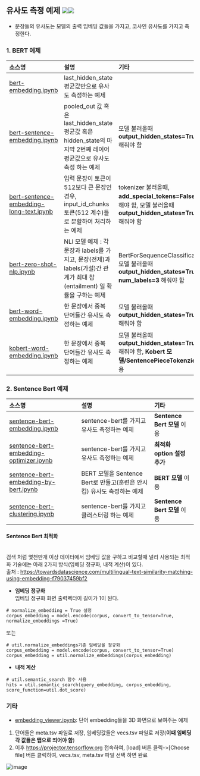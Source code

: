 ## 유사도 측정 예제 <img src="https://img.shields.io/badge/Pytorch-EE4C2C?style=flat-square&logo=Pytorch&logoColor=white"/><img src="https://img.shields.io/badge/Python-3766AB?style=flat-square&logo=Python&logoColor=white"/></a>
- 문장들의 유사도는 모델의 출력 임베딩 값들을 가지고, 코사인 유사도를 가지고 측정한다.

### 1. BERT 예제

|소스명|설명|기타|
|:-----------------|:-----------------------------------------------------------|:---------------------|
|[bert-embedding.ipynb](https://github.com/kobongsoo/BERT/blob/master/embedding_sample/bert-embedding.ipynb)|last_hidden_state 평균값만으로 유사도 측정하는 예제||
|[bert-sentence-embedding.ipynb](https://github.com/kobongsoo/BERT/blob/master/embedding_sample/bert-sentence-embedding.ipynb)|pooled_out 값 혹은 last_hidden_state 평균값 혹은 hidden_state의 마지막 2번째 레이어 평균값으로 유사도 측정 하는 예제|모델 불러올때 **output_hidden_states=True** 해줘야 함|
|[bert-sentence-embedding-long-text.ipynb](https://github.com/kobongsoo/BERT/blob/master/embedding_sample/bert-sentence-embedding-long-text.ipynb)|입력 문장이 토큰이 512보다 큰 문장인 경우, input_id_chunks 토큰(512 계수)들로 분할하여 처리하는 예제|tokenizer 불러올때, **add_special_tokens=False**로 해야 함, 모델 불러올때 **output_hidden_states=True** 해줘야 함|
|[bert-zero-shot-nlp.ipynb](https://github.com/kobongsoo/BERT/blob/master/embedding_sample/bert-zero-shot-nlp.ipynb)|NLI 모델 예제 : 각 문장과 labels를 가지고, 문장(전제)과 labels(가설)간 관계가 최대 참(entailment) 일 확률을 구하는 예제|BertForSequenceClassification 모델 불러올때 **output_hidden_states=True, num_labels=3** 해줘야 함|
|[bert-word-embedding.ipynb](https://github.com/kobongsoo/BERT/blob/master/embedding_sample/bert-word-embedding.ipynb)|한 문장에서 중복 단어들간 유사도 측정하는 예제|모델 불러올때 **output_hidden_states=True** 해줘야 함|
|[kobert-word-embedding.ipynb](https://github.com/kobongsoo/BERT/blob/master/embedding_sample/kobert-word-embedding.ipynb)|한 문장에서 중복 단어들간 유사도 측정하는 예제|모델 불러올때 **output_hidden_states=True** 해줘야 함, **Kobert 모델/SentencePieceTokenzier** 이용|

### 2. Sentence Bert 예제

|소스명|설명|기타|
|:-----------------|:-----------------------------------------------------------|:---------------------|
|[sentence-bert-embedding.ipynb](https://github.com/kobongsoo/BERT/blob/master/embedding_sample/sentence-bert-embedding.ipynb)|sentence-bert를 가지고 유사도 측정하는 예제|**Sentence Bert 모델** 이용|
|[sentence-bert-embedding-optimizer.ipynb](https://github.com/kobongsoo/BERT/blob/master/embedding_sample/sentence-bert-embedding-optimizer.ipynb)|sentence-bert를 가지고 유사도 측정하는 예제|**최적화 option 설정 추가**|
|[sentence-bert-embedding-by-bert.ipynb](https://github.com/kobongsoo/BERT/blob/master/embedding_sample/sentence-bert-embedding-by-bert.ipynb)|BERT 모델을 Sentence Bert로 만들고(훈련은 안시킴) 유사도 측정하는 예제|**BERT 모델** 이용|
|[sentence-bert-clustering.ipynb](https://github.com/kobongsoo/BERT/blob/master/embedding_sample/sentence-bert-clustering.ipynb)|sentence-bert를 가지고 클러스터링 하는 예제|**Sentence Bert 모델** 이용|

#### Sentence Bert 최적화
<br> 검색 처럼 몇천만개 이상 데이터에서 임베딩 값을 구하고 비교할때 널리 사용되는 최적화 기술에는 아래 2가지 방식(임베딩 정규화, 내적 계산)이 있다.
<br> 출처 : https://towardsdatascience.com/multilingual-text-similarity-matching-using-embedding-f79037459bf2

- **임베딩 정규화**
<br> 임베딩 정규화 화면 출력벡터이 길이가 1이 된다.
```
# normalize_embedding = True 설정
corpus_embedding = model.encode(corpus, convert_to_tensor=True, normalize_embeddings =True)
```
또는
```
# util.normalize_embeddings기존 임베딩을 정규화
corpus_embedding = model.encode(corpus, convert_to_tensor=True) 
corpus_embedding = util.normalize_embeddings(corpus_embedding)
```
- **내적 계산**

```
# util.semantic_search 함수 사용
hits = util.semantic_search(query_embedding, corpus_embedding, score_function=util.dot_score)
```

###  기타
- [embedding_viewer.ipynb](https://github.com/kobongsoo/BERT/blob/master/embedding_sample/embedding_viewer.ipynb): 단어 embedding들을 3D 화면으로 보여주는 예제
1. 단어들은 meta.tsv 파일로 저장, 임베딩값들은 vecs.tsv 파일로 저장(**이때 임베딩 각 값들은 탭으로 띄어야 함**)
2. 이후 https://projector.tensorflow.org 접속하여, [load] 버튼 클릭->[Choose file] 버튼 클릭하여, vecs.tsv, meta.tsv 파일 선택 하면 완료

![image](https://user-images.githubusercontent.com/93692701/165455476-477d39cc-a401-4495-b3f4-e95b60ca70b3.png)

